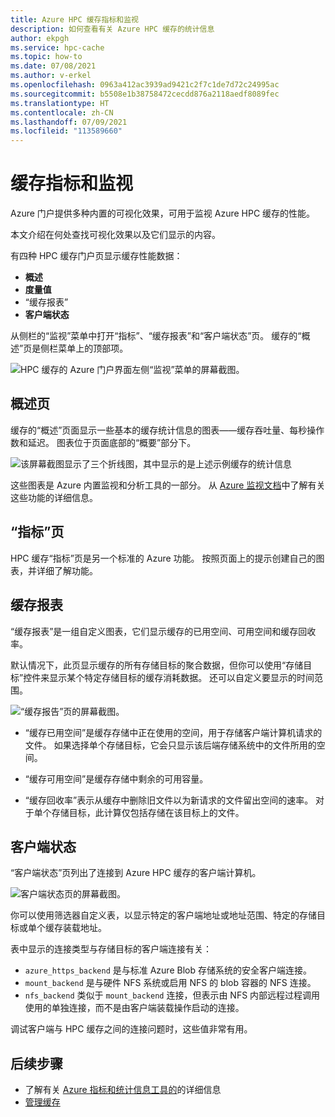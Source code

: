 ```yaml
---
title: Azure HPC 缓存指标和监视
description: 如何查看有关 Azure HPC 缓存的统计信息
author: ekpgh
ms.service: hpc-cache
ms.topic: how-to
ms.date: 07/08/2021
ms.author: v-erkel
ms.openlocfilehash: 0963a412ac3939ad9421c2f7c1de7d72c24995ac
ms.sourcegitcommit: b5508e1b38758472cecdd876a2118aedf8089fec
ms.translationtype: HT
ms.contentlocale: zh-CN
ms.lasthandoff: 07/09/2021
ms.locfileid: "113589660"
---
```

# <a name="cache-metrics-and-monitoring"></a>缓存指标和监视

Azure 门户提供多种内置的可视化效果，可用于监视 Azure HPC 缓存的性能。

本文介绍在何处查找可视化效果以及它们显示的内容。

有四种 HPC 缓存门户页显示缓存性能数据：

* **概述**
* **度量值**
* “缓存报表”
* **客户端状态**

从侧栏的“监视”菜单中打开“指标”、“缓存报表”和“客户端状态”页。 缓存的“概述”页是侧栏菜单上的顶部项。

![HPC 缓存的 Azure 门户界面左侧“监视”菜单的屏幕截图。](media/monitoring-menu.png)

## <a name="overview-page"></a>概述页

缓存的“概述”页面显示一些基本的缓存统计信息的图表——缓存吞吐量、每秒操作数和延迟。 图表位于页面底部的“概要”部分下。

![该屏幕截图显示了三个折线图，其中显示的是上述示例缓存的统计信息](media/hpc-cache-overview-stats.png)

这些图表是 Azure 内置监视和分析工具的一部分。 从 [Azure 监视文档](../azure-monitor/essentials/monitor-azure-resource.md#monitoring-in-the-azure-portal)中了解有关这些功能的详细信息。

## <a name="metrics-page"></a>“指标”页

HPC 缓存“指标”页是另一个标准的 Azure 功能。 按照页面上的提示创建自己的图表，并详细了解功能。

## <a name="cache-report"></a>缓存报表

“缓存报表”是一组自定义图表，它们显示缓存的已用空间、可用空间和缓存回收率。

默认情况下，此页显示缓存的所有存储目标的聚合数据，但你可以使用“存储目标”控件来显示某个特定存储目标的缓存消耗数据。 还可以自定义要显示的时间范围。

![“缓存报告”页的屏幕截图。](media/cache-report.png)

* “缓存已用空间”是缓存存储中正在使用的空间，用于存储客户端计算机请求的文件。 如果选择单个存储目标，它会只显示该后端存储系统中的文件所用的空间。

* “缓存可用空间”是缓存存储中剩余的可用容量。

* “缓存回收率”表示从缓存中删除旧文件以为新请求的文件留出空间的速率。 对于单个存储目标，此计算仅包括存储在该目标上的文件。

## <a name="client-status"></a>客户端状态

“客户端状态”页列出了连接到 Azure HPC 缓存的客户端计算机。

![客户端状态页的屏幕截图。](media/client-status.png)

你可以使用筛选器自定义表，以显示特定的客户端地址或地址范围、特定的存储目标或单个缓存装载地址。

表中显示的连接类型与存储目标的客户端连接有关：

* `azure_https_backend` 是与标准 Azure Blob 存储系统的安全客户端连接。
* `mount_backend` 是与硬件 NFS 系统或启用 NFS 的 blob 容器的 NFS 连接。
* `nfs_backend` 类似于 `mount_backend` 连接，但表示由 NFS 内部远程过程调用使用的单独连接，而不是由客户端装载操作启动的连接。

调试客户端与 HPC 缓存之间的连接问题时，这些值非常有用。

## <a name="next-steps"></a>后续步骤

* 了解有关 [Azure 指标和统计信息工具的](../azure-monitor/index.yml)的详细信息
* [管理缓存](hpc-cache-manage.md)

